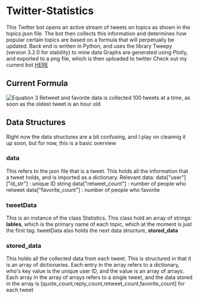 # Twitter-Statistics #
This Twitter bot opens an active stream of tweets on topics as shown in the topics.json file. The bot then collects this information and determines how popular certain topics are based on a formula that will perpetually be updated.
Back end is written in Python, and uses the library Tweepy (version 3.2.0 for stability) to mine data
Graphs are generated using Plotly, and exported to a png file, which is then uploaded to twitter
Check out my current bot [HERE](https://twitter.com/Statistics_Moe)
## Current Formula ##
![Equation 3](https://pbs.twimg.com/media/DOsVU0nVQAAYRWN.jpg)
Retweet and favorite data is collected 100 tweets at a time, as soon as the oldest tweet is an hour old


## Data Structures ##
Right now the data structures are a bit confusing, and I play on cleannig it up soon, but for now, this is a basic overview
### data ### 
This refers to the json file that is a tweet. This holds all the information that a tweet holds, and is imported as a dictionary. Relevant data: 
data["user"]["id_str"] : unique ID string
data["retweet_count"] : number of people who retweet
data["favorite_count"] : number of people who favorite
### tweetData ###
This is an instance of the class Statistics. This class hold an array of strings: **lables**, which is the primary name of each topic, which at the moment is just the first tag.
tweetData also holds the next data structure, **stored_data**
### stored_data ##
This holds all the collected data from each tweet. This is structured in that it is an array of dictionaries. Each entry in the array refers to a dictionary, who's key value is the unique user ID, and the value is an array of arrays. Each array in the array of arrays refers to a single tweet, and the data stored in the array is [quote_count,reply_count,retweet_count,favorite_count] for each tweet
